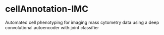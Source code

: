 # cellAnnotation-IMC
Automated cell phenotyping for imaging mass cytometry data using a deep convolutional autoencoder with joint classifier
